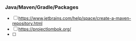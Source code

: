 

### Java/Maven/Gradle/Packages

- [ ] https://www.jetbrains.com/help/space/create-a-maven-repository.html
- [ ] https://projectlombok.org/
- [ ] 